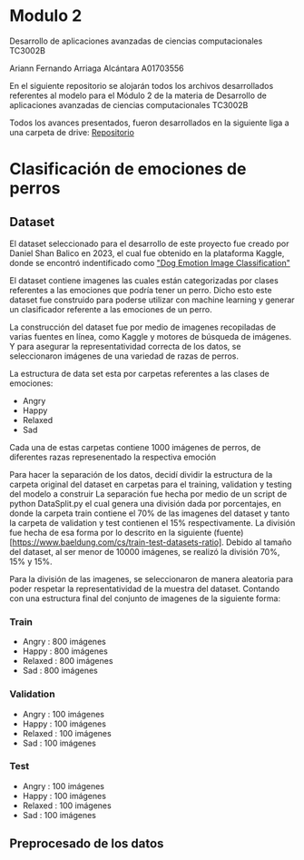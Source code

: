 # Modulo 2

Desarrollo de aplicaciones avanzadas de ciencias computacionales TC3002B

Ariann Fernando Arriaga Alcántara A01703556

En el siguiente repositorio se alojarán todos los archivos desarrollados referentes al modelo para el Módulo 2 de la materia de Desarrollo de aplicaciones avanzadas de ciencias computacionales TC3002B

Todos los avances presentados, fueron desarrollados en la siguiente liga a una carpeta de drive: [Repositorio](https://drive.google.com/drive/folders/14AKGu8siQM9iV9aBoJnX9msSJgTD-qDk?usp=sharing)


# Clasificación de emociones de perros

## Dataset
El dataset seleccionado para el desarrollo de este proyecto fue creado por Daniel Shan Balico en 2023, el cual fue obtenido en la plataforma Kaggle, donde se encontró indentificado como ["Dog Emotion Image Classification"](https://www.kaggle.com/datasets/danielshanbalico/dog-emotion/data)


El dataset contiene imagenes las cuales están categorizadas por clases referentes a las emociones que podría tener un perro. Dicho esto este dataset fue construido para poderse utilizar con machine learning y generar un clasificador referente a las emociones de un perro.

La construcción del dataset fue por medio de imagenes recopiladas de varias fuentes en línea, como Kaggle y motores de búsqueda de imágenes. Y para asegurar la representatividad correcta de los datos, se seleccionaron imágenes de una variedad de razas de perros.

La estructura de data set esta por carpetas referentes a las clases de emociones:
- Angry
- Happy
- Relaxed
- Sad

Cada una de estas carpetas contiene 1000 imágenes de perros, de diferentes razas represenentado la respectiva emoción

Para hacer la separación de los datos, decidí dividir la estructura de la carpeta original del dataset en carpetas para el training, validation y testing del modelo a construir
La separación fue hecha por medio de un script de python DataSplit.py el cual genera una división dada por porcentajes, en donde la carpeta train contiene el 70% de las imagenes del dataset y tanto la carpeta de validation y test contienen el 15% respectivamente. La división fue hecha de esa forma por lo descrito en la siguiente (fuente)[https://www.baeldung.com/cs/train-test-datasets-ratio]. Debido al tamaño del dataset, al ser menor de 10000 imágenes, se realizó la división 70%, 15% y 15%.

Para la división de las imagenes, se seleccionaron de manera aleatoria para poder respetar la representatividad de la muestra del dataset. 
Contando con una estructura final del conjunto de imagenes de la siguiente forma:

### Train
- Angry : 800 imágenes
- Happy : 800 imágenes
- Relaxed : 800 imágenes
- Sad : 800 imágenes
### Validation
- Angry : 100 imágenes
- Happy : 100 imágenes
- Relaxed : 100 imágenes
- Sad : 100 imágenes
### Test
- Angry : 100 imágenes
- Happy : 100 imágenes
- Relaxed : 100 imágenes
- Sad : 100 imágenes

## Preprocesado de los datos






